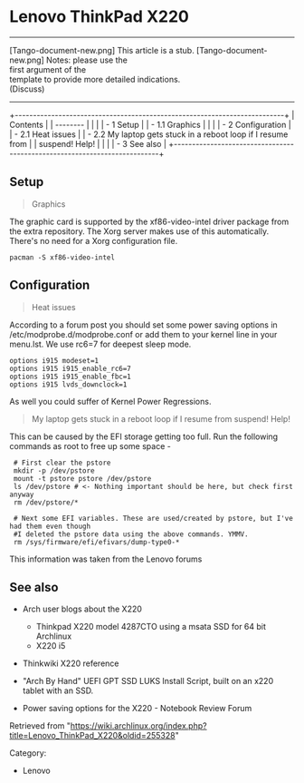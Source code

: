 Lenovo ThinkPad X220
====================

  ------------------------ ------------------------ ------------------------
  [Tango-document-new.png] This article is a stub.  [Tango-document-new.png]
                           Notes: please use the    
                           first argument of the    
                           template to provide more 
                           detailed indications.    
                           (Discuss)                
  ------------------------ ------------------------ ------------------------

+--------------------------------------------------------------------------+
| Contents                                                                 |
| --------                                                                 |
|                                                                          |
| -   1 Setup                                                              |
|     -   1.1 Graphics                                                     |
|                                                                          |
| -   2 Configuration                                                      |
|     -   2.1 Heat issues                                                  |
|     -   2.2 My laptop gets stuck in a reboot loop if I resume from       |
|         suspend! Help!                                                   |
|                                                                          |
| -   3 See also                                                           |
+--------------------------------------------------------------------------+

Setup
-----

> Graphics

The graphic card is supported by the xf86-video-intel driver package
from the extra repository. The Xorg server makes use of this
automatically. There's no need for a Xorg configuration file.

    pacman -S xf86-video-intel

Configuration
-------------

> Heat issues

According to a forum post you should set some power saving options in
/etc/modprobe.d/modprobe.conf or add them to your kernel line in your
menu.lst. We use rc6=7 for deepest sleep mode.

    options i915 modeset=1
    options i915 i915_enable_rc6=7
    options i915 i915_enable_fbc=1 
    options i915 lvds_downclock=1

As well you could suffer of Kernel Power Regressions.

> My laptop gets stuck in a reboot loop if I resume from suspend! Help!

This can be caused by the EFI storage getting too full. Run the
following commands as root to free up some space -

     # First clear the pstore
     mkdir -p /dev/pstore
     mount -t pstore pstore /dev/pstore
     ls /dev/pstore # <- Nothing important should be here, but check first anyway
     rm /dev/pstore/*

     # Next some EFI variables. These are used/created by pstore, but I've had them even though 
     #I deleted the pstore data using the above commands. YMMV.
     rm /sys/firmware/efi/efivars/dump-type0-*

This information was taken from the Lenovo forums

See also
--------

-   Arch user blogs about the X220
    -   Thinkpad X220 model 4287CTO using a msata SSD for 64 bit
        Archlinux
    -   X220 i5

-   Thinkwiki X220 reference
-   "Arch By Hand" UEFI GPT SSD LUKS Install Script, built on an x220
    tablet with an SSD.
-   Power saving options for the X220 - Notebook Review Forum

Retrieved from
"https://wiki.archlinux.org/index.php?title=Lenovo_ThinkPad_X220&oldid=255328"

Category:

-   Lenovo
